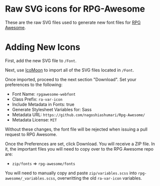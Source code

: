 Raw SVG icons for RPG-Awesome
=============================

These are the raw SVG files used to generate new font files for [RPG Awesome](https://github.com/nagoshiashumari/Rpg-Awesome).


# Adding New Icons

First, add the new SVG file to `/Font`.

Next, use [IcoMoon](https://icomoon.io/app/) to import all of the SVG files located in `/Font`.

Once imported, proceed to the next section "Download". Set your preferences to the following:

* Font Name: `rpgawesome-webfont`
* Class Prefix: `ra-var-icon`
* Include Metadata in Fonts: true
* Generate Stylesheet Variables for: Sass
* Metadata URL: `https://github.com/nagoshiashumari/Rpg-Awesome/`
* Metadata License: `MIT`

Without these changes, the font file will be rejected when issuing a pull request to RPG Awesome.

Once the Preferences are set, click Download. You will receive a ZIP file. In it, the important files you will need to copy over to the RPG Awesome repo are:

* `zip/fonts` => `rpg-awesome/fonts`

You will need to manually copy and paste `zip/variables.scss` into `rpg-awesome/_variables.scss`, overwritting the old `ra-var-icon` variables.
